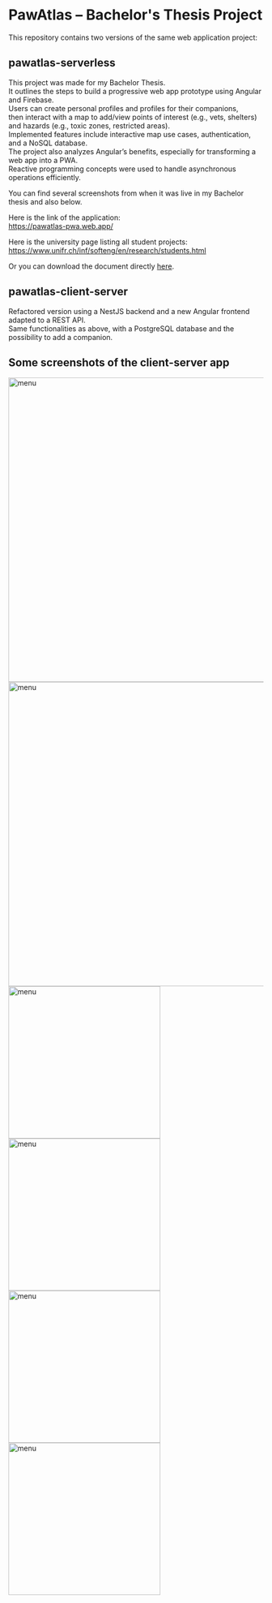 # PawAtlas – Bachelor's Thesis Project

This repository contains two versions of the same web application project:

## pawatlas-serverless

This project was made for my Bachelor Thesis.  
It outlines the steps to build a progressive web app prototype using Angular and Firebase.  
Users can create personal profiles and profiles for their companions,  
then interact with a map to add/view points of interest (e.g., vets, shelters) and hazards (e.g., toxic zones, restricted areas).  
Implemented features include interactive map use cases, authentication, and a NoSQL database.  
The project also analyzes Angular’s benefits, especially for transforming a web app into a PWA.  
Reactive programming concepts were used to handle asynchronous operations efficiently.

You can find several screenshots from when it was live in my Bachelor thesis and also below.

Here is the link of the application:  
<https://pawatlas-pwa.web.app/>

Here is the university page listing all student projects:  
<https://www.unifr.ch/inf/softeng/en/research/students.html>

Or you can download the document directly [here](https://www.unifr.ch/inf/softeng/en/research/students.html).

## pawatlas-client-server

Refactored version using a NestJS backend and a new Angular frontend adapted to a REST API.  
Same functionalities as above, with a PostgreSQL database and the possibility to add a companion.

## Some screenshots of the client-server app

<img src="./pawatlas-client-server/pawatlas-frontend/screenshots/00_desktop.png" alt="menu" width="600">  
<img src="./pawatlas-client-server/pawatlas-frontend/screenshots/01_desktop.png" alt="menu" width="600">

<img src="./pawatlas-client-server/pawatlas-frontend/screenshots/00_mobile.png" alt="menu" width="300">  
<img src="./pawatlas-client-server/pawatlas-frontend/screenshots/01_mobile.png" alt="menu" width="300">

<img src="./pawatlas-client-server/pawatlas-frontend/screenshots/02_mobile.png" alt="menu" width="300">
<img src="./pawatlas-client-server/pawatlas-frontend/screenshots/03_mobile.png" alt="menu" width="300">
